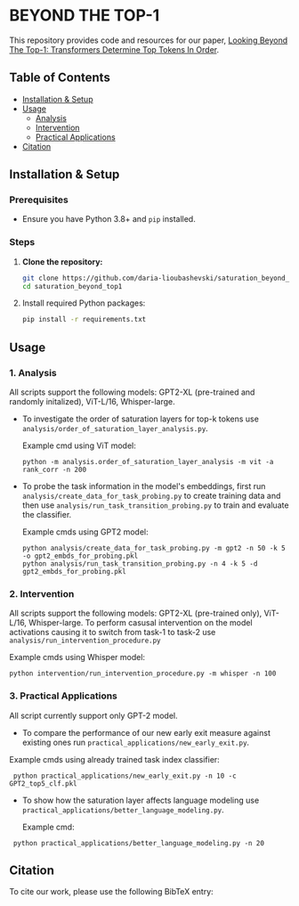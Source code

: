 # BEYOND THE TOP-1
This repository provides code and resources for our paper, [Looking Beyond The Top-1: Transformers Determine Top Tokens In Order](). 

## Table of Contents
- [Installation & Setup](#installation--setup)
- [Usage](#usage)
  - [Analysis](#1-analysis)
  - [Intervention](#2-intervention)
  - [Practical Applications](#3-practical-applications)
- [Citation](#citation)

## Installation & Setup

### Prerequisites
- Ensure you have Python 3.8+ and `pip` installed.

### Steps
1. **Clone the repository:**
   ```bash
   git clone https://github.com/daria-lioubashevski/saturation_beyond_top1
   cd saturation_beyond_top1

2. Install required Python packages:
    ```bash
    pip install -r requirements.txt
    ```

## Usage
### 1. Analysis
All scripts support the following models: GPT2-XL (pre-trained and randomly initalized), ViT-L/16, Whisper-large.
* To investigate the order of saturation layers for top-k tokens use `analysis/order_of_saturation_layer_analysis.py`.
  
  Example cmd using ViT model:
  ```
  python -m analysis.order_of_saturation_layer_analysis -m vit -a rank_corr -n 200
  ``` 
* To probe the task information in the model's embeddings, first run `analysis/create_data_for_task_probing.py` to create training data and then use `analysis/run_task_transition_probing.py` to train and evaluate the classifier.

  Example cmds using GPT2 model:
  ```
  python analysis/create_data_for_task_probing.py -m gpt2 -n 50 -k 5 -o gpt2_embds_for_probing.pkl
  python analysis/run_task_transition_probing.py -n 4 -k 5 -d gpt2_embds_for_probing.pkl
  ``` 

### 2. Intervention
All scripts support the following models: GPT2-XL (pre-trained only), ViT-L/16, Whisper-large.
To perform casusal intervention on the model activations causing it to switch from task-1 to task-2 use `analysis/run_intervention_procedure.py`

 Example cmds using Whisper model:
  ```
  python intervention/run_intervention_procedure.py -m whisper -n 100
  ``` 

### 3. Practical Applications
All script currently support only GPT-2 model.
* To compare the performance of our new early exit measure against existing ones run 
`practical_applications/new_early_exit.py`.

 Example cmds using already trained task index classifier:
 ```
  python practical_applications/new_early_exit.py -n 10 -c GPT2_top5_clf.pkl
 ```

* To show how the saturation layer affects language modeling use  `practical_applications/better_language_modeling.py`.

  Example cmd:
 ```
  python practical_applications/better_language_modeling.py -n 20
 ```

## Citation
To cite our work, please use the following BibTeX entry:
